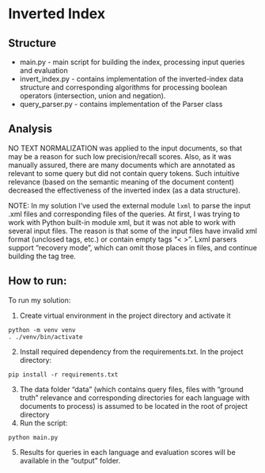 # Inverted Index

## Structure
- main.py - main script for building the index, processing input queries and evaluation
- invert_index.py - contains implementation of the inverted-index data structure and
corresponding algorithms for processing boolean operators (intersection, union and
negation).
- query_parser.py - contains implementation of the Parser class

## Analysis
NO TEXT NORMALIZATION was applied to the input documents, so that may be a reason
for such low precision/recall scores. Also, as it was manually assured, there are many
documents which are annotated as relevant to some query but did not contain query tokens.
Such intuitive relevance (based on the semantic meaning of the document content)
decreased the effectiveness of the inverted index (as a data structure).

NOTE: In my solution I’ve used the external module `lxml` to parse the input .xml files and
corresponding files of the queries. At first, I was trying to work with Python built-in module
xml, but it was not able to work with several input files. The reason is that some of the input
files have invalid xml format (unclosed tags, etc.) or contain empty tags “< >”. Lxml parsers
support “recovery mode”, which can omit those places in files, and continue building the tag
tree.

## How to run:
To run my solution:
1) Create virtual environment in the project directory and activate it
``` shell
python -m venv venv
. ./venv/bin/activate
```
2) Install required dependency from the requirements.txt. In the project directory:
```
pip install -r requirements.txt
```
3) The data folder “data” (which contains query files, files with “ground truth” relevance
and corresponding directories for each language with documents to process) is
assumed to be located in the root of project directory
4) Run the script:
```
python main.py
```
5) Results for queries in each language and evaluation scores will be available in the
“output” folder.
